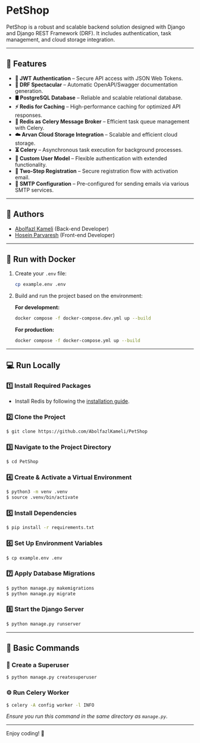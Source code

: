 # PetShop

PetShop is a robust and scalable backend solution designed with Django and Django REST Framework (DRF). It includes
authentication, task management, and cloud storage integration.

---

## 🚀 Features

- **🔑 JWT Authentication** – Secure API access with JSON Web Tokens.
- **📖 DRF Spectacular** – Automatic OpenAPI/Swagger documentation generation.
- **🛢️ PostgreSQL Database** – Reliable and scalable relational database.
- **⚡ Redis for Caching** – High-performance caching for optimized API responses.
- **📩 Redis as Celery Message Broker** – Efficient task queue management with Celery.
- **☁️ Arvan Cloud Storage Integration** – Scalable and efficient cloud storage.
- **⏳ Celery** – Asynchronous task execution for background processes.
- **👤 Custom User Model** – Flexible authentication with extended functionality.
- **🔄 Two-Step Registration** – Secure registration flow with activation email.
- **📧 SMTP Configuration** – Pre-configured for sending emails via various SMTP services.

---

## 👥 Authors

- [Abolfazl Kameli](https://github.com/AbolfazlKameli) (Back-end Developer)
- [Hosein Parvaresh](https://github.com/HoseinParvaresh) (Front-end Developer)
---

## 🐳 Run with Docker

1. Create your `.env` file:
   ```sh
   cp example.env .env
   ```

2. Build and run the project based on the environment:

   **For development:**
   ```sh
   docker compose -f docker-compose.dev.yml up --build
   ```

   **For production:**
   ```sh
   docker compose -f docker-compose.yml up --build
   ```

---

## 💻 Run Locally

### 1️⃣ Install Required Packages

- Install Redis by following
  the [installation guide](https://redis.io/docs/latest/operate/oss_and_stack/install/install-redis/).

### 2️⃣ Clone the Project

```sh
$ git clone https://github.com/AbolfazlKameli/PetShop
```

### 3️⃣ Navigate to the Project Directory

```sh
$ cd PetShop
```

### 4️⃣ Create & Activate a Virtual Environment

```sh
$ python3 -m venv .venv
$ source .venv/bin/activate
```

### 5️⃣ Install Dependencies

```sh
$ pip install -r requirements.txt
```

### 6️⃣ Set Up Environment Variables

```sh
$ cp example.env .env
```

### 7️⃣ Apply Database Migrations

```sh
$ python manage.py makemigrations
$ python manage.py migrate
```

### 8️⃣ Start the Django Server

```sh
$ python manage.py runserver
```

---

## 🔧 Basic Commands

### 📌 Create a Superuser

```sh
$ python manage.py createsuperuser
```

### ⚙️ Run Celery Worker

```sh
$ celery -A config worker -l INFO
```

_Ensure you run this command in the same directory as `manage.py`._

---

Enjoy coding! 🚀
